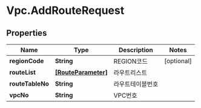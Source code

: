 # Vpc.AddRouteRequest

## Properties
Name | Type | Description | Notes
------------ | ------------- | ------------- | -------------
**regionCode** | **String** | REGION코드 | [optional] 
**routeList** | [**[RouteParameter]**](RouteParameter.md) | 라우트리스트 | 
**routeTableNo** | **String** | 라우트테이블번호 | 
**vpcNo** | **String** | VPC번호 | 


